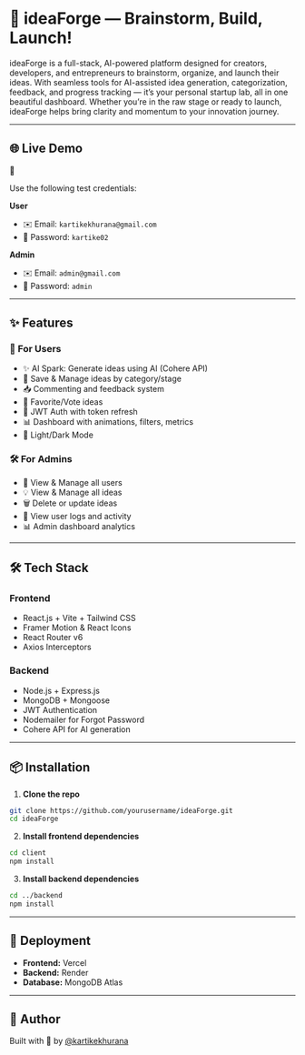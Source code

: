 

# 🚀 ideaForge — Brainstorm, Build, Launch!

ideaForge is a full-stack, AI-powered platform designed for creators, developers, and entrepreneurs to brainstorm, organize, and launch their ideas. With seamless tools for AI-assisted idea generation, categorization, feedback, and progress tracking — it’s your personal startup lab, all in one beautiful dashboard. Whether you’re in the raw stage or ready to launch, ideaForge helps bring clarity and momentum to your innovation journey.


---

## 🌐 Live Demo

🔗 

Use the following test credentials:

**User**
- ✉️ Email: `kartikekhurana@gmail.com`
- 🔑 Password: `kartike02`

**Admin**
- ✉️ Email: `admin@gmail.com`
- 🔑 Password: `admin`

---

## ✨ Features

### 🧠 For Users
- ✨ AI Spark: Generate ideas using AI (Cohere API)
- 💾 Save & Manage ideas by category/stage
- 📥 Commenting and feedback system
- 💖 Favorite/Vote ideas
- 🔐 JWT Auth with token refresh
- 📊 Dashboard with animations, filters, metrics
- 🌙 Light/Dark Mode

### 🛠️ For Admins
- 👥 View & Manage all users
- 💡 View & Manage all ideas
- 🗑️ Delete or update ideas
- 🧾 View user logs and activity
- 📊 Admin dashboard analytics

---

## 🛠️ Tech Stack

### Frontend
- React.js + Vite + Tailwind CSS
- Framer Motion & React Icons
- React Router v6
- Axios Interceptors

### Backend
- Node.js + Express.js
- MongoDB + Mongoose
- JWT Authentication
- Nodemailer for Forgot Password
- Cohere API for AI generation

---

## 📦 Installation

1. **Clone the repo**

```bash
git clone https://github.com/yourusername/ideaForge.git
cd ideaForge
```

2. **Install frontend dependencies**

```bash
cd client
npm install
```

3. **Install backend dependencies**

```bash
cd ../backend
npm install
```

---



## 🚀 Deployment

- **Frontend:** Vercel
- **Backend:** Render
- **Database:** MongoDB Atlas

---

## 🙌 Author

Built with 💙 by [@kartikekhurana](https://github.com/kartikekhurana)
